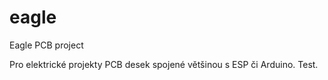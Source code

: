 # eagle
Eagle PCB project

Pro elektrické projekty PCB desek spojené většinou s ESP či Arduino. Test.
